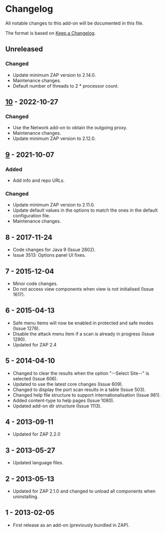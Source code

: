 # Changelog
All notable changes to this add-on will be documented in this file.

The format is based on [Keep a Changelog](https://keepachangelog.com/en/1.0.0/).

## Unreleased
### Changed
- Update minimum ZAP version to 2.14.0.
- Maintenance changes.
- Default number of threads to 2 * processor count.

## [10] - 2022-10-27
### Changed
- Use the Network add-on to obtain the outgoing proxy.
- Maintenance changes.
- Update minimum ZAP version to 2.12.0.

## [9] - 2021-10-07
### Added
- Add info and repo URLs.

### Changed
- Update minimum ZAP version to 2.11.0.
- Update default values in the options to match the ones in the default configuration file.
- Maintenance changes.

## 8 - 2017-11-24

- Code changes for Java 9 (Issue 2602).
- Issue 3513: Options panel UI fixes.

## 7 - 2015-12-04

- Minor code changes.
- Do not access view components when view is not initialised (Issue 1617).

## 6 - 2015-04-13

- Safe menu items will now be enabled in protected and safe modes (Issue 1278).
- Disable the attack menu item if a scan is already in progress (Issue 1290).
- Updated for ZAP 2.4

## 5 - 2014-04-10

- Changed to clear the results when the option "--Select Site--" is selected (Issue 606).
- Updated to use the latest core changes (Issue 609).
- Changed to display the port scan results in a table (Issue 503).
- Changed help file structure to support internationalisation (Issue 981).
- Added content-type to help pages (Issue 1080).
- Updated add-on dir structure (Issue 1113).

## 4 - 2013-09-11

- Updated for ZAP 2.2.0

## 3 - 2013-05-27

- Updated language files.

## 2 - 2013-05-13

- Updated for ZAP 2.1.0 and changed to unload all components when uninstalling.

## 1 - 2013-02-05

- First release as an add-on (previously bundled in ZAP).

[10]: https://github.com/zaproxy/zap-extensions/releases/portscan-v10
[9]: https://github.com/zaproxy/zap-extensions/releases/portscan-v9
